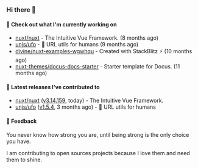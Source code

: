 ### Hi there 👋

#### 👷 Check out what I'm currently working on

- [nuxt/nuxt](https://github.com/nuxt/nuxt) - The Intuitive Vue Framework. (8 months ago)
- [unjs/ufo](https://github.com/unjs/ufo) - 🔗 URL utils for humans (9 months ago)
- [divine/nuxt-examples-wgwhqu](https://github.com/divine/nuxt-examples-wgwhqu) - Created with StackBlitz ⚡️ (10 months ago)
- [nuxt-themes/docus-docs-starter](https://github.com/nuxt-themes/docus-docs-starter) - Starter template for Docus. (11 months ago)

#### 🔭 Latest releases I've contributed to

- [nuxt/nuxt](https://github.com/nuxt/nuxt) ([v3.14.159](https://github.com/nuxt/nuxt/releases/tag/v3.14.159), today) - The Intuitive Vue Framework.
- [unjs/ufo](https://github.com/unjs/ufo) ([v1.5.4](https://github.com/unjs/ufo/releases/tag/v1.5.4), 3 months ago) - 🔗 URL utils for humans

#### 💬 Feedback
You never know how strong you are, until being strong is the only choice you have.

I am contributing to open sources projects because I love them and need them to shine.
